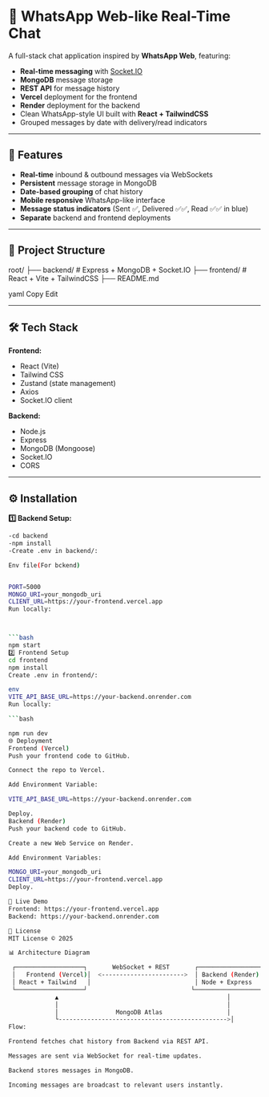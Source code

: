 # 📱 WhatsApp Web-like Real-Time Chat

A full-stack chat application inspired by **WhatsApp Web**, featuring:

- **Real-time messaging** with [Socket.IO](https://socket.io)
- **MongoDB** message storage
- **REST API** for message history
- **Vercel** deployment for the frontend
- **Render** deployment for the backend
- Clean WhatsApp-style UI built with **React + TailwindCSS**
- Grouped messages by date with delivery/read indicators

---

## 🚀 Features

- **Real-time** inbound & outbound messages via WebSockets
- **Persistent** message storage in MongoDB
- **Date-based grouping** of chat history
- **Mobile responsive** WhatsApp-like interface
- **Message status indicators** (Sent ✅, Delivered ✅✅, Read ✅✅ in blue)
- **Separate** backend and frontend deployments

---

## 📂 Project Structure

root/
├── backend/ # Express + MongoDB + Socket.IO
├── frontend/ # React + Vite + TailwindCSS
├── README.md

yaml
Copy
Edit

---

## 🛠️ Tech Stack

**Frontend:**
- React (Vite)
- Tailwind CSS
- Zustand (state management)
- Axios
- Socket.IO client

**Backend:**
- Node.js
- Express
- MongoDB (Mongoose)
- Socket.IO
- CORS

---

## ⚙️ Installation

**1️⃣ Backend Setup:**
```bash
-cd backend
-npm install
-Create .env in backend/:

Env file(For bckend)


PORT=5000
MONGO_URI=your_mongodb_uri
CLIENT_URL=https://your-frontend.vercel.app
Run locally:



```bash
npm start
2️⃣ Frontend Setup
cd frontend
npm install
Create .env in frontend/:

env
VITE_API_BASE_URL=https://your-backend.onrender.com
Run locally:

```bash

npm run dev
🌐 Deployment
Frontend (Vercel)
Push your frontend code to GitHub.

Connect the repo to Vercel.

Add Environment Variable:

VITE_API_BASE_URL=https://your-backend.onrender.com

Deploy.
Backend (Render)
Push your backend code to GitHub.

Create a new Web Service on Render.

Add Environment Variables:

MONGO_URI=your_mongodb_uri
CLIENT_URL=https://your-frontend.vercel.app
Deploy.

🔗 Live Demo
Frontend: https://your-frontend.vercel.app
Backend: https://your-backend.onrender.com

📜 License
MIT License © 2025

📊 Architecture Diagram

 ┌───────────────────┐       WebSocket + REST       ┌───────────────────┐
 │   Frontend (Vercel)│  <----------------------->  │ Backend (Render)  │
 │ React + Tailwind   │                             │ Node + Express    │
 └───────────────────┘                             └───────────────────┘
             ▲                                               │
             │                                               │
             │                MongoDB Atlas                  │
             └----------------------------------------------->│
Flow:

Frontend fetches chat history from Backend via REST API.

Messages are sent via WebSocket for real-time updates.

Backend stores messages in MongoDB.

Incoming messages are broadcast to relevant users instantly.

